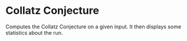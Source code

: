 # Collatz Conjecture

Computes the Collatz Conjecture on a given input. It then displays some statistics about the run.